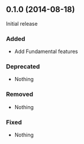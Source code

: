 ## 0.1.0 (2014-08-18)

Initial release

### Added

- Add Fundamental features

### Deprecated

- Nothing

### Removed

- Nothing

### Fixed

- Nothing

